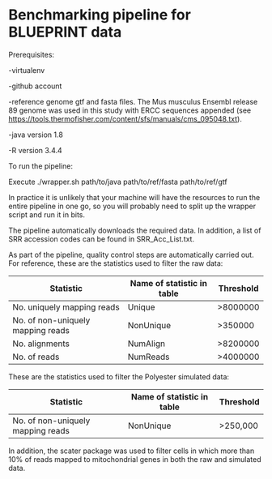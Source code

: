 # Benchmarking pipeline for BLUEPRINT data

Prerequisites:

-virtualenv

-github account

-reference genome gtf and fasta files. The Mus musculus Ensembl release 89 genome was used in this study with ERCC sequences appended (see https://tools.thermofisher.com/content/sfs/manuals/cms_095048.txt).

-java version 1.8

-R version 3.4.4

To run the pipeline:

Execute ./wrapper.sh path/to/java path/to/ref/fasta path/to/ref/gtf

In practice it is unlikely that your machine will have the resources to run the entire pipeline in one go, so you will probably need to split up the wrapper script and run it in bits.

The pipeline automatically downloads the required data. In addition, a list of SRR accession codes can be found in SRR_Acc_List.txt.

As part of the pipeline, quality control steps are automatically carried out. For reference, these are the statistics used to filter the raw data:

| Statistic | Name of statistic in table | Threshold |
-------------|--------|---------
|No. uniquely mapping reads|Unique    | >8000000 |
|No. of non-uniquely mapping reads|NonUnique|>350000|
|No. alignments|NumAlign|>8200000|
|No. of reads|NumReads|>4000000|

These are the statistics used to filter the Polyester simulated data:

| Statistic | Name of statistic in table | Threshold |
-------------|--------|---------
|No. of non-uniquely mapping reads| NonUnique | >250,000|

In addition, the scater package was used to filter cells in which more than 10% of reads mapped to mitochondrial genes in both the raw and simulated data.
